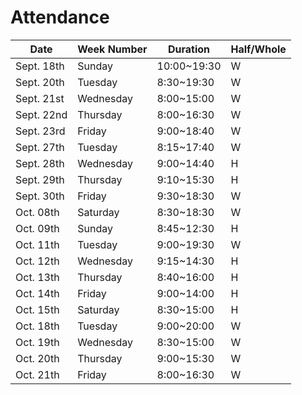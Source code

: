 # Attendance

| Date       | Week Number | Duration    | Half/Whole |
|------------|-------------|-------------|------------|
| Sept. 18th | Sunday      | 10:00~19:30 | W          |
| Sept. 20th | Tuesday     |  8:30~19:30 | W          |
| Sept. 21st | Wednesday   |  8:00~15:00 | W          |
| Sept. 22nd | Thursday    | 8:00~16:30  | W          |
| Sept. 23rd | Friday      | 9:00~18:40  | W          |
| Sept. 27th | Tuesday     | 8:15~17:40  | W          |
| Sept. 28th | Wednesday   | 9:00~14:40  | H          |
| Sept. 29th | Thursday    | 9:10~15:30  | H          |
| Sept. 30th | Friday      | 9:30~18:30  | W          |
| Oct. 08th  | Saturday    | 8:30~18:30  | W          |
| Oct. 09th  | Sunday      | 8:45~12:30  | H          |
| Oct. 11th  | Tuesday     | 9:00~19:30  | W          |
| Oct. 12th  | Wednesday   | 9:15~14:30  | H          |
| Oct. 13th  | Thursday    | 8:40~16:00  | H          |
| Oct. 14th  | Friday      | 9:00~14:00  | H          |
| Oct. 15th  | Saturday    | 8:30~15:00  | H          |
| Oct. 18th  | Tuesday     | 9:00~20:00  | W          |
| Oct. 19th  | Wednesday   | 8:30~15:00  | W          |
| Oct. 20th  | Thursday    | 9:00~15:30  | W          |
| Oct. 21th  | Friday      | 8:00~16:30  | W          |
